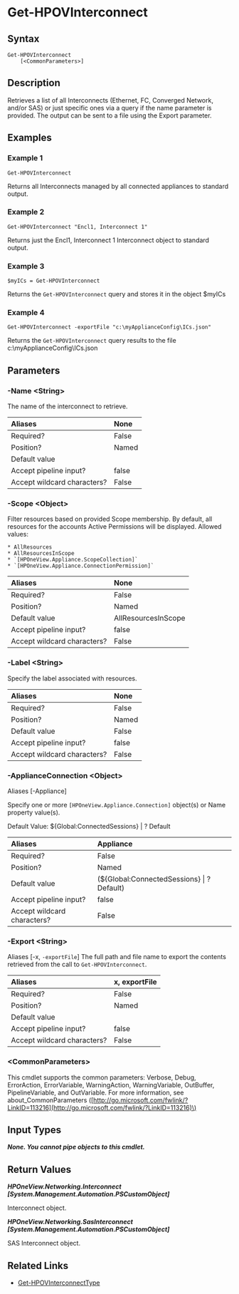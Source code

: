 ﻿---
description: Retrieve Interconnect resource(s).
---

# Get-HPOVInterconnect

## Syntax

```text
Get-HPOVInterconnect
    [<CommonParameters>]
```

## Description

Retrieves a list of all Interconnects (Ethernet, FC, Converged Network, and/or SAS) or just specific ones via a query if the name parameter is provided.  The output can be sent to a file using the Export parameter.

## Examples

###  Example 1 

```text
Get-HPOVInterconnect

```

Returns all Interconnects managed by all connected appliances to standard output.

###  Example 2 

```text
Get-HPOVInterconnect "Encl1, Interconnect 1"

```

Returns just the Encl1, Interconnect 1 Interconnect object to standard output.

###  Example 3 

```text
$myICs = Get-HPOVInterconnect

```

Returns the `Get-HPOVInterconnect` query and stores it in the object $myICs

###  Example 4 

```text
Get-HPOVInterconnect -exportFile "c:\myApplianceConfig\ICs.json"

```

Returns the `Get-HPOVInterconnect` query results to the file c:\myApplianceConfig\ICs.json

## Parameters

### -Name &lt;String&gt;

The name of the interconnect to retrieve.

| Aliases | None |
| :--- | :--- |
| Required? | False |
| Position? | Named |
| Default value |  |
| Accept pipeline input? | false |
| Accept wildcard characters? | False |

### -Scope &lt;Object&gt;

Filter resources based on provided Scope membership.  By default, all resources for the accounts Active Permissions will be displayed.  Allowed values:

	* AllResources
	* AllResourcesInScope
	* `[HPOneView.Appliance.ScopeCollection]`
	* `[HPOneView.Appliance.ConnectionPermission]`

| Aliases | None |
| :--- | :--- |
| Required? | False |
| Position? | Named |
| Default value | AllResourcesInScope |
| Accept pipeline input? | false |
| Accept wildcard characters? | False |

### -Label &lt;String&gt;

Specify the label associated with resources.

| Aliases | None |
| :--- | :--- |
| Required? | False |
| Position? | Named |
| Default value | False |
| Accept pipeline input? | false |
| Accept wildcard characters? | False |

### -ApplianceConnection &lt;Object&gt;

Aliases [-Appliance]

Specify one or more `[HPOneView.Appliance.Connection]` object(s) or Name property value(s).

Default Value: ${Global:ConnectedSessions} | ? Default

| Aliases | Appliance |
| :--- | :--- |
| Required? | False |
| Position? | Named |
| Default value | (${Global:ConnectedSessions} &vert; ? Default) |
| Accept pipeline input? | false |
| Accept wildcard characters? | False |

### -Export &lt;String&gt;

Aliases [-x, `-exportFile`]
The full path and file name to export the contents retrieved from the call to `Get-HPOVInterconnect`.

| Aliases | x, exportFile |
| :--- | :--- |
| Required? | False |
| Position? | Named |
| Default value |  |
| Accept pipeline input? | false |
| Accept wildcard characters? | False |

### &lt;CommonParameters&gt;

This cmdlet supports the common parameters: Verbose, Debug, ErrorAction, ErrorVariable, WarningAction, WarningVariable, OutBuffer, PipelineVariable, and OutVariable. For more information, see about\_CommonParameters \([http://go.microsoft.com/fwlink/?LinkID=113216](http://go.microsoft.com/fwlink/?LinkID=113216)\)

## Input Types

_**None.  You cannot pipe objects to this cmdlet.**_

## Return Values

_**HPOneView.Networking.Interconnect [System.Management.Automation.PSCustomObject]**_

Interconnect object.

_**HPOneView.Networking.SasInterconnect [System.Management.Automation.PSCustomObject]**_

SAS Interconnect object.

## Related Links

* [Get-HPOVInterconnectType](get-hpovinterconnecttype.md)
